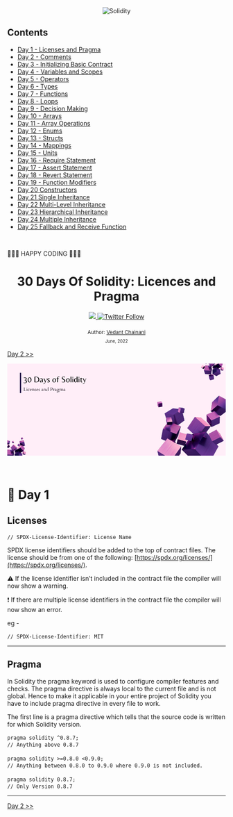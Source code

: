 <div align="center">

<img src="https://img.shields.io/static/v1?label=solidity&message=v0.8.7&color=2ea44f&logo=solidity" alt="Solidity">

</div>

## Contents

- [Day 1 - Licenses and Pragma](./Day%2001%20-%20Licenses%20and%20Pragma/readme.md)
- [Day 2 - Comments](./Day%2002%20-%20Comments/readme.md)
- [Day 3 - Initializing Basic Contract](./Day%2003%20-%20Initializing%20Basic%20Contract/readme.md)
- [Day 4 - Variables and Scopes](./Day%2004%20-%20Variables%20and%20Scopes/readme.md)
- [Day 5 - Operators](./Day%2005%20-%20Operators/readme.md)
- [Day 6 - Types](./Day%2006%20-%20Types/readme.md)
- [Day 7 - Functions](./Day%2007%20-%20Functions/readme.md)
- [Day 8 - Loops](./Day%2008%20-%20Loops/readme.md)
- [Day 9 - Decision Making](./Day%2009%20-%20Decision%20Making/readme.md)
- [Day 10 - Arrays](./Day%2010%20-%20Arrays/readme.md)
- [Day 11 - Array Operations](./Day%2011%20-%20Array%20Operations/readme.md)
- [Day 12 - Enums](./Day%2012%20-%20Enums/readme.md)
- [Day 13 - Structs](./Day%2013%20-%20Structs/readme.md)
- [Day 14 - Mappings](./Day%2014%20-%20Mappings/readme.md)
- [Day 15 - Units](./Day%2015%20-%20Units/readme.md)
- [Day 16 - Require Statement](./Day%2016%20-%20Require%20Statement/readme.md)
- [Day 17 - Assert Statement](./Day%2017%20-%20Assert%20Statement/readme.md)
- [Day 18 - Revert Statement](./Day%2018%20-%20Revert%20Statement/readme.md)
- [Day 19 - Function Modifiers](./Day%2019%20-%20Function%20Modifiers/readme.md)
- [Day 20 Constructors](./Day%2020%20-%20Constructors/readme.md)
- [Day 21 Single Inheritance](./Day%2021%20-%20Single%20Inheritance/readme.md)
- [Day 22 Multi-Level Inheritance](./Day%2022%20-%20Multi-level%20Inheritance/readme.md)
- [Day 23 Hierarchical Inheritance](./Day%2023%20-%20Hierarchical%20Inheritance/readme.md)
- [Day 24 Multiple Inheritance](./Day%2024%20-%20Multiple%20Inheritance/readme.md)
- [Day 25 Fallback and Receive Function](./Day%2025%20-%20Fallback%20and%20Receive%20Function/readme.md)

<br>

🧡🧡🧡 HAPPY CODING 🧡🧡🧡

<div align="center">
  <h1> 30 Days Of Solidity: Licences and Pragma</h1>
  <a class="header-badge" target="_blank" href="https://dev.to/envoy_">
  <img src="https://img.shields.io/badge/dev.to-0A0A0A?style=for-the-badge&logo=devdotto&logoColor=white">
  </a>
  <a class="header-badge" target="_blank" href="https://twitter.com/Envoy_1084">
  <img alt="Twitter Follow" src="https://img.shields.io/twitter/follow/Envoy_1084?style=social">
  </a>

<sub>Author:
<a href="https://dev.to/envoy_" target="_blank">Vedant Chainani</a><br>
<small> June, 2022</small>
</sub>

</div>

[Day 2 >>](./Day%2002%20-%20Comments/readme.md)

![Day 1](./Day%2001%20-%20Licenses%20and%20Pragma/cover.png)

<br>

# 📔 Day 1

## Licenses

```solidity
// SPDX-License-Identifier: License Name
```

SPDX license identifiers should be added to the top of contract files.
The license should be from one of the following: [https://spdx.org/licenses/](https://spdx.org/licenses/).

⚠️ If the license identifier isn’t included in the contract file the compiler will now show a warning.

❗ If there are multiple license identifiers in the contract file the compiler will now show an error.

eg -

```solidity
// SPDX-License-Identifier: MIT
```

---

## Pragma

In Solidity the pragma keyword is used to configure compiler features and checks. The pragma directive is always local to the current file and is not global. Hence to make it applicable in your entire project of Solidity you have to include pragma directive in every file to work.

The first line is a pragma directive which tells that the source code is written for which Solidity version.

```solidity
pragma solidity ^0.8.7;
// Anything above 0.8.7

pragma solidity >=0.8.0 <0.9.0;
// Anything between 0.8.0 to 0.9.0 where 0.9.0 is not included.

pragma solidity 0.8.7;
// Only Version 0.8.7
```

---

[Day 2 >>](./Day%2002%20-%20Comments/readme.md)
